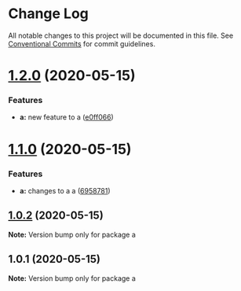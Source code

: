 # Change Log

All notable changes to this project will be documented in this file.
See [Conventional Commits](https://conventionalcommits.org) for commit guidelines.

# [1.2.0](https://github.com/victorlambert/lerna-test/compare/v1.1.1...v1.2.0) (2020-05-15)


### Features

* **a:** new feature to a ([e0ff066](https://github.com/victorlambert/lerna-test/commit/e0ff06638769685259357643ebdcd6cd42dd6edb))





# [1.1.0](https://github.com/victorlambert/lerna-test/compare/v1.0.2...v1.1.0) (2020-05-15)


### Features

* **a:** changes to a a ([6958781](https://github.com/victorlambert/lerna-test/commit/695878109290882c765547b24a8c8d2facceffc8))





## [1.0.2](/compare/v1.0.1...v1.0.2) (2020-05-15)

**Note:** Version bump only for package a





## 1.0.1 (2020-05-15)

**Note:** Version bump only for package a
